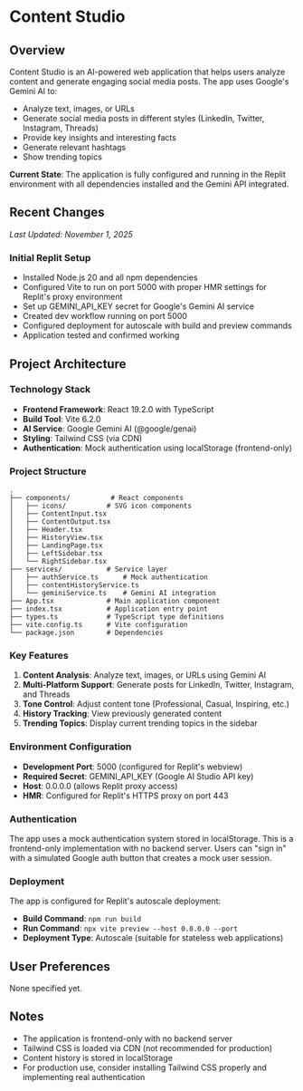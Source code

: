 # Content Studio

## Overview
Content Studio is an AI-powered web application that helps users analyze content and generate engaging social media posts. The app uses Google's Gemini AI to:
- Analyze text, images, or URLs
- Generate social media posts in different styles (LinkedIn, Twitter, Instagram, Threads)
- Provide key insights and interesting facts
- Generate relevant hashtags
- Show trending topics

**Current State**: The application is fully configured and running in the Replit environment with all dependencies installed and the Gemini API integrated.

## Recent Changes
*Last Updated: November 1, 2025*

### Initial Replit Setup
- Installed Node.js 20 and all npm dependencies
- Configured Vite to run on port 5000 with proper HMR settings for Replit's proxy environment
- Set up GEMINI_API_KEY secret for Google's Gemini AI service
- Created dev workflow running on port 5000
- Configured deployment for autoscale with build and preview commands
- Application tested and confirmed working

## Project Architecture

### Technology Stack
- **Frontend Framework**: React 19.2.0 with TypeScript
- **Build Tool**: Vite 6.2.0
- **AI Service**: Google Gemini AI (@google/genai)
- **Styling**: Tailwind CSS (via CDN)
- **Authentication**: Mock authentication using localStorage (frontend-only)

### Project Structure
```
.
├── components/          # React components
│   ├── icons/          # SVG icon components
│   ├── ContentInput.tsx
│   ├── ContentOutput.tsx
│   ├── Header.tsx
│   ├── HistoryView.tsx
│   ├── LandingPage.tsx
│   ├── LeftSidebar.tsx
│   └── RightSidebar.tsx
├── services/           # Service layer
│   ├── authService.ts      # Mock authentication
│   ├── contentHistoryService.ts
│   └── geminiService.ts    # Gemini AI integration
├── App.tsx             # Main application component
├── index.tsx           # Application entry point
├── types.ts            # TypeScript type definitions
├── vite.config.ts      # Vite configuration
└── package.json        # Dependencies
```

### Key Features
1. **Content Analysis**: Analyze text, images, or URLs using Gemini AI
2. **Multi-Platform Support**: Generate posts for LinkedIn, Twitter, Instagram, and Threads
3. **Tone Control**: Adjust content tone (Professional, Casual, Inspiring, etc.)
4. **History Tracking**: View previously generated content
5. **Trending Topics**: Display current trending topics in the sidebar

### Environment Configuration
- **Development Port**: 5000 (configured for Replit's webview)
- **Required Secret**: GEMINI_API_KEY (Google AI Studio API key)
- **Host**: 0.0.0.0 (allows Replit proxy access)
- **HMR**: Configured for Replit's HTTPS proxy on port 443

### Authentication
The app uses a mock authentication system stored in localStorage. This is a frontend-only implementation with no backend server. Users can "sign in" with a simulated Google auth button that creates a mock user session.

### Deployment
The app is configured for Replit's autoscale deployment:
- **Build Command**: `npm run build`
- **Run Command**: `npx vite preview --host 0.0.0.0 --port`
- **Deployment Type**: Autoscale (suitable for stateless web applications)

## User Preferences
None specified yet.

## Notes
- The application is frontend-only with no backend server
- Tailwind CSS is loaded via CDN (not recommended for production)
- Content history is stored in localStorage
- For production use, consider installing Tailwind CSS properly and implementing real authentication
